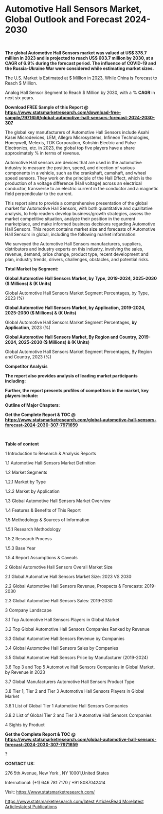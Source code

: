 <h1>Automotive Hall Sensors Market, Global Outlook and Forecast 2024-2030</h1><br/><p><strong>The global Automotive Hall Sensors market was valued at US$ 378.7 million in 2023 and is projected to reach US$ 603.7 million by 2030, at a <strong>CAGR</strong> of 6.9% during the forecast period. The influence of COVID-19 and the Russia-Ukraine War were considered while estimating market sizes.</strong></p>
 
 
 
 <p>The U.S. Market is Estimated at $ Million in 2023, While China is Forecast to Reach $ Million.</p>
 
 
 
 <p>Analog Hall Sensor Segment to Reach $ Million by 2030, with a % <strong>CAGR</strong> in next six years.</p>
 
 
 
 <p><strong>Download FREE Sample of this Report @ <a href="https://www.statsmarketresearch.com/download-free-sample/7971659/global-automotive-hall-sensors-forecast-2024-2030-307">https://www.statsmarketresearch.com/download-free-sample/7971659/global-automotive-hall-sensors-forecast-2024-2030-307</a></strong></p>
 
 
 
 <p>The global key manufacturers of Automotive Hall Sensors include Asahi Kasei Microdevices, LEM, Allegro Microsystems, Infineon Technologies, Honeywell, Melexis, TDK Corporation, Kohshin Electric and Pulse Electronics, etc. in 2023, the global top five players have a share approximately % in terms of revenue.</p>
 
 
 
 <p>Automotive Hall sensors are devices that are used in the automotive industry to measure the position, speed, and direction of various components in a vehicle, such as the crankshaft, camshaft, and wheel speed sensors. They work on the principle of the Hall Effect, which is the production of a voltage difference (Hall voltage) across an electrical conductor, transverse to an electric current in the conductor and a magnetic field perpendicular to the current.</p>
 
 
 
 <p>This report aims to provide a comprehensive presentation of the global market for Automotive Hall Sensors, with both quantitative and qualitative analysis, to help readers develop business/growth strategies, assess the market competitive situation, analyze their position in the current marketplace, and make informed business decisions regarding Automotive Hall Sensors. This report contains market size and forecasts of Automotive Hall Sensors in global, including the following market information:</p>
 
 
 
 <p>We surveyed the Automotive Hall Sensors manufacturers, suppliers, distributors and industry experts on this industry, involving the sales, revenue, demand, price change, product type, recent development and plan, industry trends, drivers, challenges, obstacles, and potential risks.</p>
 
 
 
 <p><strong>Total Market by Segment:</strong></p>
 
 
 
 <p><strong>Global Automotive Hall Sensors Market, by Type, 2019-2024, 2025-2030 ($ Millions) & (K Units)</strong></p>
 
 
 
 <p>Global Automotive Hall Sensors Market Segment Percentages, by Type, 2023 (%)</p>
 
 
 
 <p><strong>Global Automotive Hall Sensors Market, <strong>by Application</strong>, 2019-2024, 2025-2030 ($ Millions) & (K Units)</strong></p>
 
 
 
 <p>Global Automotive Hall Sensors Market Segment Percentages, <strong>by Application</strong>, 2023 (%)</p>
 
 
 
 <p><strong>Global Automotive Hall Sensors Market, By Region and Country, 2019-2024, 2025-2030 ($ Millions) & (K Units)</strong></p>
 
 
 
 <p>Global Automotive Hall Sensors Market Segment Percentages, By Region and Country, 2023 (%)</p>
 
 
 
 <p><strong>Competitor Analysis</strong></p>
 
 
 
 <p><strong>The report also provides analysis of leading market participants including:</strong></p>
 
 
 
 <p><strong>Further, the report presents profiles of competitors in the market, <strong>key players</strong> include:</strong></p>
 
 
 
 <p><strong>Outline of Major Chapters:</strong></p>
 
 
 
 <div><b>Get the Complete Report & TOC @ <a href="https://www.statsmarketresearch.com/global-automotive-hall-sensors-forecast-2024-2030-307-7971659">https://www.statsmarketresearch.com/global-automotive-hall-sensors-forecast-2024-2030-307-7971659</a></b></div>
 
 
 
 <p><br />
 
 <b>Table of content</b></p>
 
 
 
 <p>1 Introduction to Research & Analysis Reports<br />
 
 1.1 Automotive Hall Sensors Market Definition<br />
 
 1.2 Market Segments<br />
 
 1.2.1 Market by Type<br />
 
 1.2.2 Market by Application<br />
 
 1.3 Global Automotive Hall Sensors Market Overview<br />
 
 1.4 Features & Benefits of This Report<br />
 
 1.5 Methodology & Sources of Information<br />
 
 1.5.1 Research Methodology<br />
 
 1.5.2 Research Process<br />
 
 1.5.3 Base Year<br />
 
 1.5.4 Report Assumptions & Caveats<br />
 
 2 Global Automotive Hall Sensors Overall Market Size<br />
 
 2.1 Global Automotive Hall Sensors Market Size: 2023 VS 2030<br />
 
 2.2 Global Automotive Hall Sensors Revenue, Prospects & Forecasts: 2019-2030<br />
 
 2.3 Global Automotive Hall Sensors Sales: 2019-2030<br />
 
 3 Company Landscape<br />
 
 3.1 Top Automotive Hall Sensors Players in Global Market<br />
 
 3.2 Top Global Automotive Hall Sensors Companies Ranked by Revenue<br />
 
 3.3 Global Automotive Hall Sensors Revenue by Companies<br />
 
 3.4 Global Automotive Hall Sensors Sales by Companies<br />
 
 3.5 Global Automotive Hall Sensors Price by Manufacturer (2019-2024)<br />
 
 3.6 Top 3 and Top 5 Automotive Hall Sensors Companies in Global Market, by Revenue in 2023<br />
 
 3.7 Global Manufacturers Automotive Hall Sensors Product Type<br />
 
 3.8 Tier 1, Tier 2 and Tier 3 Automotive Hall Sensors Players in Global Market<br />
 
 3.8.1 List of Global Tier 1 Automotive Hall Sensors Companies<br />
 
 3.8.2 List of Global Tier 2 and Tier 3 Automotive Hall Sensors Companies<br />
 
 4 Sights by Product</p>
 
 
 
 <div><b>Get the Complete Report & TOC @ <a href="https://www.statsmarketresearch.com/global-automotive-hall-sensors-forecast-2024-2030-307-7971659">https://www.statsmarketresearch.com/global-automotive-hall-sensors-forecast-2024-2030-307-7971659</a></b></div>
 
 
 
 <p>? </p>
 
 
 
 <p><b>CONTACT US:</b><br />
 
 276 5th Avenue, New York , NY 10001,United States<br />
 
 International: (+1) 646 781 7170 / +91 8087042414<br />
 
 Visit: <a href="https://www.statsmarketresearch.com/">https://www.statsmarketresearch.com/</a><br />
 
 <a href="https://gyeongbokgung.com">https://www.statsmarketresearch.com/</a><a href="https://hallyeomaritime.com">latest Articles</a><a href="https://jingwansa.com">Read More</a><a href="https://nguoiviet.jp/">latest Articles</a><a href="https://www.intelmarketresearch.com/">latest Publications</a></p>